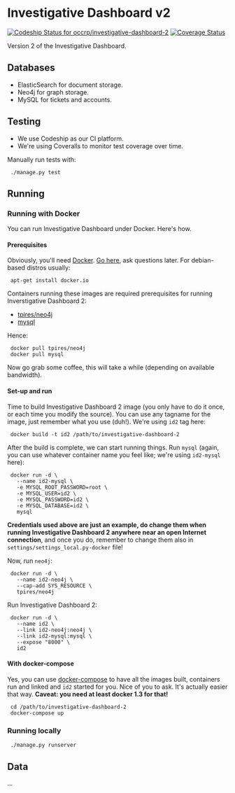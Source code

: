 # Investigative Dashboard v2
[![Codeship Status for occrp/investigative-dashboard-2](https://codeship.com/projects/634e8e20-a31d-0132-0304-366d28abf18c/status?branch=master)](https://codeship.com/projects/65925) [![Coverage Status](https://coveralls.io/repos/occrp/investigative-dashboard-2/badge.svg?branch=master)](https://coveralls.io/r/occrp/investigative-dashboard-2?branch=master)

Version 2 of the Investigative Dashboard.

## Databases

 * ElasticSearch for document storage.
 * Neo4j for graph storage.
 * MySQL for tickets and accounts.

## Testing

 * We use Codeship as our CI platform.
 * We're using Coveralls to monitor test coverage over time.

Manually run tests with:
```
 ./manage.py test
```

## Running

### Running with Docker

You can run Investigative Dashboard under Docker. Here's how.

#### Prerequisites

Obviously, you'll need [Docker](http://docker.io/). [Go here](https://docs.docker.com/installation/#installation), ask questions later. For debian-based distros usually:

```
 apt-get install docker.io
```

Containers running these images are required prerequisites for running Inverstigative Dashboard 2:
 * [tpires/neo4j](https://registry.hub.docker.com/u/tpires/neo4j/)
 * [mysql](https://registry.hub.docker.com/_/mysql/)

Hence:

```
 docker pull tpires/neo4j
 docker pull mysql
```

Now go grab some coffee, this will take a while (depending on available bandwidth).

#### Set-up and run

Time to build Investigative Dashboard 2 image (you only have to do it once, or each time you modify the source). You can use any tagname for the image, just remember what you use (duh!). We're using `id2` tag here:
```
 docker build -t id2 /path/to/investigative-dashboard-2
```

After the build is complete, we can start running things. Run `mysql` (again, you can use whatever container name you feel like; we're using `id2-mysql` here):
```
 docker run -d \
   --name id2-mysql \
   -e MYSQL_ROOT_PASSWORD=root \
   -e MYSQL_USER=id2 \
   -e MYSQL_PASSWORD=id2 \
   -e MYSQL_DATABASE=id2 \
   mysql
```

**Credentials used above are just an example, do change them when running Investigative Dashboard 2 anywhere near an open Internet connection**, and once you do, remember to change them also in `settings/settings_local.py-docker` file!

Now, run `neo4j`:
```
 docker run -d \
   --name id2-neo4j \
   --cap-add SYS_RESOURCE \
   tpires/neo4j
```

Run Investigative Dashboard 2:
```
 docker run -d \
   --name id2 \
   --link id2-neo4j:neo4j \
   --link id2-mysql:mysql \
   --expose "8000" \
   id2
```

#### With docker-compose

Yes, you can use [docker-compose](http://docs.docker.com/compose/) to have all the images built, containers run and linked and `id2` started for you. Nice of you to ask. It's actually easier that way. **Caveat: you need at least docker 1.3 for that!**

```
 cd /path/to/investigative-dashboard-2
 docker-compose up
```

### Running locally

```
 ./manage.py runserver
```

## Data

...
